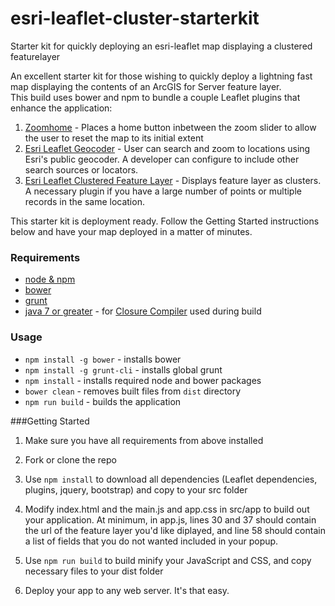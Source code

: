 # esri-leaflet-cluster-starterkit
Starter kit for quickly deploying an esri-leaflet map displaying a clustered featurelayer

An excellent starter kit for those wishing to quickly deploy a lightning fast map displaying the contents of an ArcGIS for Server feature layer.  
This build uses bower and npm to bundle a couple Leaflet plugins that enhance the application: 
1. [Zoomhome](https://github.com/torfsen/leaflet.zoomhome) - Places a home button inbetween the zoom slider to allow the user to reset the map to its initial extent
2. [Esri Leaflet Geocoder](https://github.com/Esri/esri-leaflet-geocoder) - User can search and zoom to locations using Esri's public geocoder.  A developer can configure to include other search sources or locators.  
3. [Esri Leaflet Clustered Feature Layer](https://github.com/Esri/esri-leaflet-clustered-feature-layer) - Displays feature layer as clusters.  A necessary plugin if you have a large number of points or multiple records in the same location. 

This starter kit is deployment ready.  Follow the Getting Started instructions below and have your map deployed in a matter of minutes.  
### Requirements
* [node & npm](https://nodejs.org/)
* [bower](http://bower.io/)
* [grunt](http://gruntjs.com/)
* [java 7 or greater](https://java.com/en/download/) - for [Closure Compiler](https://github.com/google/closure-compiler) used during build

### Usage
* `npm install -g bower` - installs bower
* `npm install -g grunt-cli` - installs global grunt
* `npm install` - installs required node and bower packages
* `bower clean` - removes built files from `dist` directory
* `npm run build` - builds the application

###Getting Started<a id="getting-started"></a>

1. Make sure you have all requirements from above installed

2. Fork or clone the repo

3. Use `npm install` to download all dependencies (Leaflet dependencies, plugins, jquery, bootstrap) and copy to your src folder

4. Modify index.html and the main.js and app.css in src/app to build out your application.  At minimum, in app.js, lines 30 and 37 should contain the url of the feature layer you'd like diplayed, and line 58 should contain a list of fields that you do not wanted included in your popup.  

5. Use `npm run build` to build minify your JavaScript and CSS, and copy necessary files to your dist folder 

6. Deploy your app to any web server.  It's that easy.  

